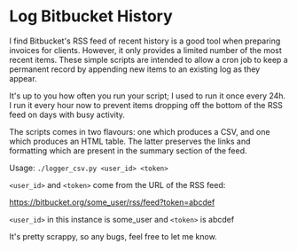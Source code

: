 Log Bitbucket History
=======

I find Bitbucket's RSS feed of recent history is a good tool when preparing invoices for clients. However, it only provides a limited number of the most recent items. These simple scripts are intended to allow a cron job to keep a permanent record by appending new items to an existing log as they appear.

It's up to you how often you run your script; I used to run it once every 24h. I run it every hour now to prevent items dropping off the bottom of the RSS feed on days with busy activity.

The scripts comes in two flavours: one which produces a CSV, and one which produces an HTML table. The latter preserves the links and formatting which are present in the summary section of the feed.

Usage: `./logger_csv.py <user_id> <token>`

`<user_id>` and `<token>` come from the URL of the RSS feed:

https://bitbucket.org/some_user/rss/feed?token=abcdef

`<user_id>` in this instance is some_user and `<token>` is abcdef

It's pretty scrappy, so any bugs, feel free to let me know.
